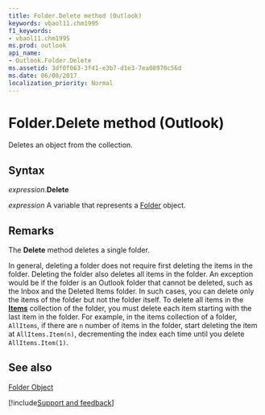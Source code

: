 ```yaml
---
title: Folder.Delete method (Outlook)
keywords: vbaol11.chm1995
f1_keywords:
- vbaol11.chm1995
ms.prod: outlook
api_name:
- Outlook.Folder.Delete
ms.assetid: 3df0f063-3f41-e3b7-d1e3-7ea08970c56d
ms.date: 06/08/2017
localization_priority: Normal
---
```



# Folder.Delete method (Outlook)

Deletes an object from the collection.


## Syntax

_expression_.**Delete**

_expression_ A variable that represents a [Folder](Outlook.Folder.md) object.


## Remarks

The  **Delete** method deletes a single folder.

In general, deleting a folder does not require first deleting the items in the folder. Deleting the folder also deletes all items in the folder. An exception would be if the folder is an Outlook folder that cannot be deleted, such as the Inbox and the Deleted Items folder. In such cases, you can delete only the items of the folder but not the folder itself. To delete all items in the  **[Items](Outlook.Folder.Items.md)** collection of the folder, you must delete each item starting with the last item in the folder. For example, in the items collection of a folder, `AllItems`, if there are  `n` number of items in the folder, start deleting the item at `AllItems.Item(n)`, decrementing the index each time until you delete  `AllItems.Item(1)`.


## See also


[Folder Object](Outlook.Folder.md)

[!include[Support and feedback](~/includes/feedback-boilerplate.md)]